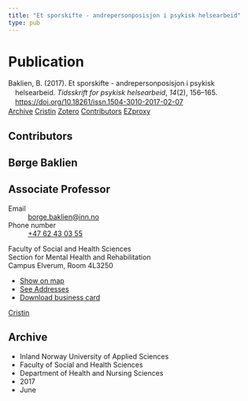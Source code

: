 ```yaml
---
title: "Et sporskifte - andrepersonposisjon i psykisk helsearbeid"
type: pub
---
```

<h1>Publication</h1>
<article id="csl-bib-container-IXKHHCRC" class="csl-bib-container">
  <div class="csl-bib-body" style="line-height: 1.35; padding-left: 1em; text-indent:-1em;">
  <div class="csl-entry">Baklien, B. (2017). Et sporskifte - andrepersonposisjon i psykisk helsearbeid. <i>Tidsskrift for psykisk helsearbeid</i>, <i>14</i>(2), 156&#x2013;165. <a href="https://doi.org/10.18261/issn.1504-3010-2017-02-07">https://doi.org/10.18261/issn.1504-3010-2017-02-07</a></div>
</div>
  <div class="csl-bib-buttons">
    <a href="#taxonomy-article-IXKHHCRC" class="csl-bib-button">Archive</a>
    <a href="https://app.cristin.no/results/show.jsf?id=1474880" alt="Cristin URL" class="csl-bib-button">Cristin</a>
    <a href="http://zotero.org/groups/5022929/items/IXKHHCRC" alt="Zotero URL" class="csl-bib-button">Zotero</a>
    <a href="#contributors-article-IXKHHCRC" class="csl-bib-button">Contributors</a>
    <a href="http://ezproxy.inn.no/login?url=https://doi.org/10.18261/issn.1504-3010-2017-02-07" class="csl-bib-button">EZproxy</a>
  </div>
  <div id="csl-bib-meta-container-IXKHHCRC"></div>
</article>
<div id="csl-bib-meta-IXKHHCRC" class="csl-bib-meta">
  <article id="contributors-article-IXKHHCRC" class="contributors-article">
    <h1>Contributors</h1>
    <div class="personas">
<div class="vrtx-hinn-person-card">
<div class="photo">
<i class="lar la-user-circle missing-person"></i>
</div>
<div class="info">
<hgroup><h1>Børge Baklien</h1>
<h2>Associate Professor</h2>
</hgroup><dl>
<dt>Email</dt>
<dd>
<a href="mailto:borge.baklien@inn.no">borge.baklien@inn.no</a>
</dd>
<dt>Phone number</dt>
<dd><a href="tel:+4762430355">
+47 62 43 03 55
</a></dd>
</dl>
<p>
Faculty of Social and Health Sciences<br>
Section for Mental Health and Rehabilitation<br>
Campus Elverum,
Room 4L3250
</p>
<ul class="vrtx-hinn-links">
<li><a href="https://www.google.com/maps?q=60.88177,11.53669">Show on map</a></li>
<li><a href="https://www.inn.no/english/find-an-employee/borge-baklien.html#vrtx-hinn-addresses">See Addresses</a></li>
<li><a href="https://www.inn.no/english/find-an-employee/borge-baklien.html?vrtx=vcf">Download business card</a></li>
</ul>
</div>
</div>
<a href="https://app.cristin.no/persons/show.jsf?id=319772" alt="Cristin URL" class="personas-cristin">Cristin</a>
</div>
  </article>
  <article id="taxonomy-article-IXKHHCRC" class="taxonomy-article">
    <h1>Archive</h1>
    <ul>
      <li>Inland Norway University of Applied Sciences</li>
      <li>Faculty of Social and Health Sciences</li>
      <li>Department of Health and Nursing Sciences</li>
      <li>2017</li>
      <li>June</li>
    </ul>
  </article>
</div>
